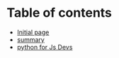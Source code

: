 # Table of contents

* [Initial page](README.md)
* [summary](summary.md)
* [python for Js Devs](https://bgoonz-blog.netlify.app/blog/python-for-js-dev/)

